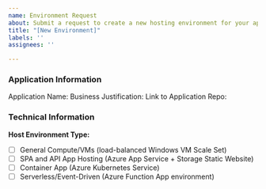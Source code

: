 ```yaml
---
name: Environment Request
about: Submit a request to create a new hosting environment for your app in Azure.
title: "[New Environment]"
labels: ''
assignees: ''

---
```


### Application Information
Application Name: 
Business Justification: 
Link to Application Repo: 

### Technical Information
**Host Environment Type:**
- [ ] General Compute/VMs (load-balanced Windows VM Scale Set)
- [ ] SPA and API App Hosting (Azure App Service + Storage Static Website)
- [ ] Container App (Azure Kubernetes Service)
- [ ] Serverless/Event-Driven (Azure Function App environment)
